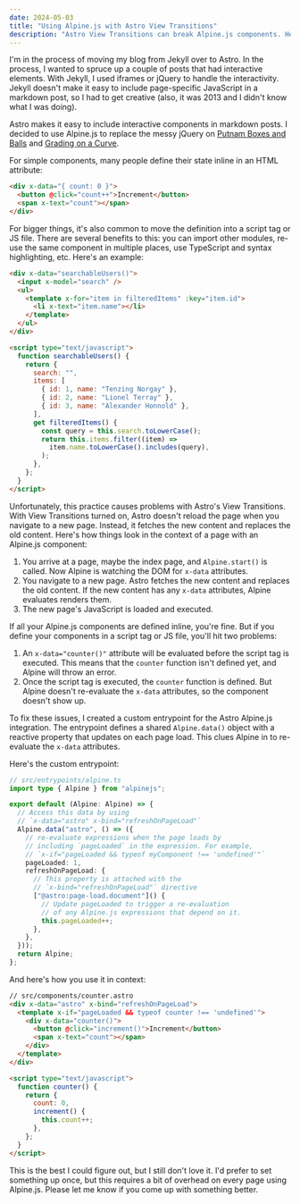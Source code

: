 ```yaml
---
date: 2024-05-03
title: "Using Alpine.js with Astro View Transitions"
description: "Astro View Transitions can break Alpine.js components. Here's how to fix it."
---
```


I'm in the process of moving my blog from Jekyll over to Astro. In the process, I wanted to spruce up a couple of posts that had interactive elements. With Jekyll, I used iframes or jQuery to handle the interactivity. Jekyll doesn't make it easy to include page-specific JavaScript in a markdown post, so I had to get creative (also, it was 2013 and I didn't know what I was doing).

Astro makes it easy to include interactive components in markdown posts. I decided to use Alpine.js to replace the messy jQuery on [Putnam Boxes and Balls](/blog/2013/09/19/putnam-boxes) and [Grading on a Curve](/blog/2013/11/10/grading-curve).

For simple components, many people define their state inline in an HTML attribute:

```html
<div x-data="{ count: 0 }">
  <button @click="count++">Increment</button>
  <span x-text="count"></span>
</div>
```

For bigger things, it's also common to move the definition into a script tag or JS file. There are several benefits to this: you can import other modules, re-use the same component in multiple places, use TypeScript and syntax highlighting, etc. Here's an example:

```html
<div x-data="searchableUsers()">
  <input x-model="search" />
  <ul>
    <template x-for="item in filteredItems" :key="item.id">
      <li x-text="item.name"></li>
    </template>
  </ul>
</div>

<script type="text/javascript">
  function searchableUsers() {
    return {
      search: "",
      items: [
        { id: 1, name: "Tenzing Norgay" },
        { id: 2, name: "Lionel Terray" },
        { id: 3, name: "Alexander Honnold" },
      ],
      get filteredItems() {
        const query = this.search.toLowerCase();
        return this.items.filter((item) =>
          item.name.toLowerCase().includes(query),
        );
      },
    };
  }
</script>
```

Unfortunately, this practice causes problems with Astro's View Transitions. With View Transitions turned on, Astro doesn't reload the page when you navigate to a new page. Instead, it fetches the new content and replaces the old content. Here's how things look in the context of a page with an Alpine.js component:

1. You arrive at a page, maybe the index page, and `Alpine.start()` is called. Now Alpine is watching the DOM for `x-data` attributes.
2. You navigate to a new page. Astro fetches the new content and replaces the old content. If the new content has any `x-data` attributes, Alpine evaluates renders them.
3. The new page's JavaScript is loaded and executed.

If all your Alpine.js components are defined inline, you're fine. But if you define your components in a script tag or JS file, you'll hit two problems:

1. An `x-data="counter()"` attribute will be evaluated before the script tag is executed. This means that the `counter` function isn't defined yet, and Alpine will throw an error.
2. Once the script tag is executed, the `counter` function is defined. But Alpine doesn't re-evaluate the `x-data` attributes, so the component doesn't show up.

To fix these issues, I created a custom entrypoint for the Astro Alpine.js integration. The entrypoint defines a shared `Alpine.data()` object with a reactive property that updates on each page load. This clues Alpine in to re-evaluate the `x-data` attributes.

Here's the custom entrypoint:

```ts
// src/entrypoints/alpine.ts
import type { Alpine } from "alpinejs";

export default (Alpine: Alpine) => {
  // Access this data by using
  // `x-data="astro" x-bind="refreshOnPageLoad"`
  Alpine.data("astro", () => ({
    // re-evaluate expressions when the page loads by
    // including `pageLoaded` in the expression. For example,
    // `x-if="pageLoaded && typeof myComponent !== 'undefined'"`
    pageLoaded: 1,
    refreshOnPageLoad: {
      // This property is attached with the
      // `x-bind="refreshOnPageLoad"` directive
      ["@astro:page-load.document"]() {
        // Update pageLoaded to trigger a re-evaluation
        // of any Alpine.js expressions that depend on it.
        this.pageLoaded++;
      },
    },
  }));
  return Alpine;
};
```

And here's how you use it in context:

```html
// src/components/counter.astro
<div x-data="astro" x-bind="refreshOnPageLoad">
  <template x-if="pageLoaded && typeof counter !== 'undefined'">
    <div x-data="counter()">
      <button @click="increment()">Increment</button>
      <span x-text="count"></span>
    </div>
  </template>
</div>

<script type="text/javascript">
  function counter() {
    return {
      count: 0,
      increment() {
        this.count++;
      },
    };
  }
</script>
```

This is the best I could figure out, but I still don't love it. I'd prefer to set something up once, but this requires a bit of overhead on every page using Alpine.js. Please let me know if you come up with something better.
